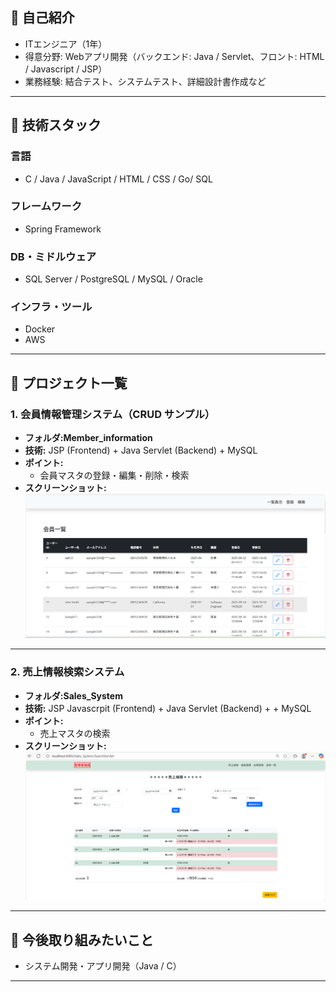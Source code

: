 ## 🔹 自己紹介
- ITエンジニア（1年）
- 得意分野: Webアプリ開発（バックエンド: Java / Servlet、フロント: HTML / Javascript / JSP）
- 業務経験: 結合テスト、システムテスト、詳細設計書作成など
 
---
 
## 🔹 技術スタック
### 言語
- C / Java / JavaScript / HTML / CSS / Go/ SQL
 
### フレームワーク
- Spring Framework
 
### DB・ミドルウェア
- SQL Server / PostgreSQL / MySQL / Oracle
 
### インフラ・ツール
- Docker 
- AWS
 
---
 
## 🔹 プロジェクト一覧
 
### 1. 会員情報管理システム（CRUD サンプル）
- **フォルダ:Member_information**
- **技術:** JSP (Frontend) + Java Servlet (Backend) + MySQL
- **ポイント:**
  - 会員マスタの登録・編集・削除・検索
- **スクリーンショット:**  
  ![会員一覧画面](docs/images/Member_information_list.png)
 
---
 
### 2. 売上情報検索システム
- **フォルダ:Sales_System**
- **技術:** JSP Javascrpit (Frontend) + Java Servlet (Backend) + + MySQL  
- **ポイント:**
  - 売上マスタの検索
- **スクリーンショット:**  
  ![売上検索画面](docs/images/Sales_System_Search.png)
---
 
## 🔹 今後取り組みたいこと  
- システム開発・アプリ開発（Java / C）  
 
---
